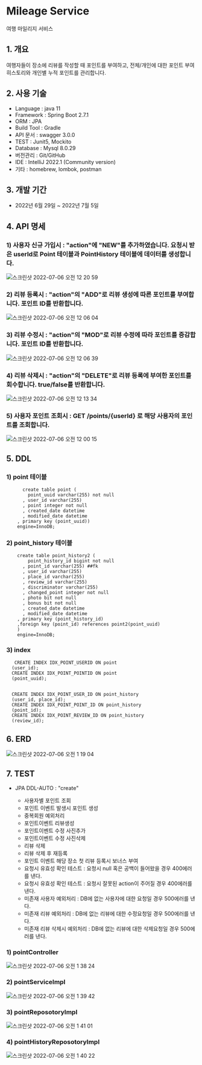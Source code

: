 # Mileage Service
여행 마일리지 서비스

## 1. 개요
  여행자들이 장소에 리뷰를 작성할 때 포인트를 부여하고, 전체/개인에 대한 포인트 부여 히스토리와 개인별 누적 포인트를 관리합니다.
  
 
## 2. 사용 기술
  - Language : java 11
  - Framework : Spring Boot 2.7.1
  - ORM : JPA
  - Build Tool : Gradle
  - API 문서 : swagger 3.0.0
  - TEST : Junit5, Mockito
  - Database : Mysql 8.0.29
  - 버전관리 : Git/GitHub
  - IDE : IntelliJ 2022.1 (Community version)
  - 기타 : homebrew, lombok, postman
 
 ## 3. 개발 기간
  - 2022년 6월 29일 ~ 2022년 7월 5일


## 4. API 명세

  ### 1) 사용자 신규 가입시 : "action"에 "NEW"를 추가하였습니다. 요청시 받은 userId로 Point 테이블과 PointHistory 테이블에 데이터를 생성합니다.
![스크린샷 2022-07-06 오전 12 20 59](https://user-images.githubusercontent.com/31840404/177362155-b3ba9453-ab5e-4c73-b334-c22f45fbd013.png)

  ### 2) 리뷰 등록시 : "action"의 "ADD"로 리뷰 생성에 따른 포인트를 부여합니다. 포인트 ID를 반환합니다.
![스크린샷 2022-07-06 오전 12 06 04](https://user-images.githubusercontent.com/31840404/177362172-a6d7a08d-7628-40a3-b29e-c4af90e33956.png)

  ### 3) 리뷰 수정시 : "action"의 "MOD"로 리뷰 수정에 따라 포인트를 증감합니다. 포인트 ID를 반환합니다.
![스크린샷 2022-07-06 오전 12 06 39](https://user-images.githubusercontent.com/31840404/177362201-9a07ea8a-2301-4620-b89f-b9f379cd1b94.png)

  ### 4) 리뷰 삭제시 : "action"의 "DELETE"로 리뷰 등록에 부여한 포인트를 회수합니다. true/false를 반환합니다.
![스크린샷 2022-07-06 오전 12 13 34](https://user-images.githubusercontent.com/31840404/177362224-1b1a3d4e-e354-475f-b18f-9cd794615ffe.png)

  ### 5) 사용자 포인트 조회시 : GET /points/{userId} 로 해당 사용자의 포인트를 조회합니다.
![스크린샷 2022-07-06 오전 12 00 15](https://user-images.githubusercontent.com/31840404/177363717-1d6e3aee-232e-4262-b998-b37b098235a8.png)



## 5. DDL

  ### 1) point 테이블
  
          create table point (
            point_uuid varchar(255) not null
          , user_id varchar(255)
          , point integer not null
          , created_date datetime
          , modified_date datetime
        , primary key (point_uuid))
        engine=InnoDB;
  
  ### 2) point_history 테이블

        create table point_history2 (
            point_history_id bigint not null
          , point_id varchar(255) ##fk
          , user_id varchar(255)
          , place_id varchar(255)
          , review_id varchar(255)
          , discriminator varchar(255)
          , changed_point integer not null
          , photo bit not null
          , bonus bit not null
          , created_date datetime
          , modified_date datetime
        , primary key (point_history_id)
        ,foreign key (point_id) references point2(point_uuid)
        )
        engine=InnoDB; 

  ### 3) index
 
       CREATE INDEX IDX_POINT_USERID ON point 
      (user_id);
      CREATE INDEX IDX_POINT_POINTID ON point 
      (point_uuid);


      CREATE INDEX IDX_POINT_USER_ID ON point_history 
      (user_id, place_id);
      CREATE INDEX IDX_POINT_POINT_ID ON point_history 
      (point_id);
      CREATE INDEX IDX_POINT_REVIEW_ID ON point_history 
      (review_id);





## 6. ERD

![스크린샷 2022-07-06 오전 1 19 04](https://user-images.githubusercontent.com/31840404/177372729-7bea58cb-a4b2-4bc7-9c87-aa12bdb5ebe6.png)



## 7. TEST
  * JPA DDL-AUTO : "create"
  
    - 사용자별 포인트 조회
    - 포인트 이벤트 발생시 포인트 생성
    - 중복회원 예외처리
    - 포인트이벤트 리뷰생성
    - 포인트이벤트 수정 사진추가
    - 포인트이벤트 수정 사진삭제
    - 리뷰 삭제
    - 리뷰 삭제 후 재등록
    - 포인트 이벤트 해당 장소 첫 리뷰 등록시 보너스 부여
    - 요청시 유효성 확인 테스트 : 요청시 null 혹은 공백이 들어왔을 경우 400에러를 낸다.
    - 요청시 유효성 확인 테스트 : 요청시 잘못된 action이 주어질 경우 400에러를 낸다.
    - 미존재 사용자 예외처리 : DB에 없는 사용자에 대한 요청일 경우 500에러를 낸다.
    - 미존재 리뷰 예외처리 : DB에 없는 리뷰에 대한 수정요청일 경우 500에러를 낸다.
    - 미존재 리뷰 삭제시 예외처리 : DB에 없는 리뷰에 대한 삭제요청일 경우 500에러를 낸다.

  ### 1) pointController
![스크린샷 2022-07-06 오전 1 38 24](https://user-images.githubusercontent.com/31840404/177376179-f2ae3921-6325-421a-868d-02798d4f34f4.png)

  ### 2) pointServiceImpl
![스크린샷 2022-07-06 오전 1 39 42](https://user-images.githubusercontent.com/31840404/177376182-2d8cc1af-3fc4-4007-bed2-4c778c0a8cda.png)

  ### 3) pointReposotoryImpl
![스크린샷 2022-07-06 오전 1 41 01](https://user-images.githubusercontent.com/31840404/177376190-6b40b5e2-2e30-4c73-8b44-742960a5fe1a.png)

  ### 4) pointHistoryReposotoryImpl
![스크린샷 2022-07-06 오전 1 40 22](https://user-images.githubusercontent.com/31840404/177376184-32073e8f-51f5-45f0-a90b-ae182360bc22.png)

